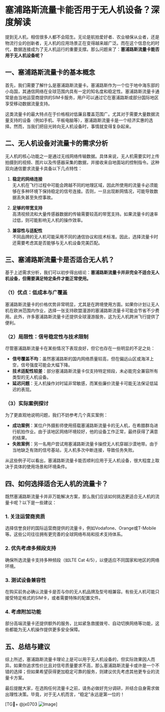 # 塞浦路斯流量卡能否用于无人机设备？深度解读

提到无人机，相信很多人都不会陌生。无论是航拍爱好者、农业植保从业者，还是物流行业的创新者，无人机的应用场景正在变得越来越广泛。而在这个信息化的时代，数据连接成为了无人机运行的重要支撑。那么问题来了：**塞浦路斯流量卡能否用于无人机设备呢？**

## 一、塞浦路斯流量卡的基本概念

首先，我们需要了解什么是塞浦路斯流量卡。塞浦路斯作为一个位于地中海东部的小岛国，其通信网络在全球范围内具有一定的知名度和稳定性。塞浦路斯流量卡通常是由当地运营商提供的SIM卡服务，用户可以通过它在塞浦路斯或部分国际地区享受移动数据流量支持。

这类流量卡的最大特点在于价格相对低廉且覆盖范围广。尤其对于需要大量数据流量支持的设备（例如手机、平板电脑等），塞浦路斯流量卡是一个经济实惠的选择。然而，当我们把目光转向无人机设备时，事情就变得复杂起来。

## 二、无人机设备对流量卡的需求分析

无人机的核心功能之一是通过无线网络传输数据。具体来说，无人机需要实时上传拍摄到的视频、图片以及传感器采集的数据，并接收来自地面站的控制指令。这种双向通信要求流量卡具备以下几点特性：

1. **稳定的网络连接**  
   无人机在飞行过程中可能会跨越不同的地理区域，因此所使用的流量卡必须能够在多种环境下保持稳定的信号连接。否则，一旦出现断网情况，可能导致数据丢失甚至失控事故。

2. **足够的带宽支持**  
   高清视频流和大量传感器数据的传输需要较高的带宽支持。如果流量卡的速率过低，则可能影响无人机的操作效率。

3. **兼容性与适配性**  
   不同品牌的无人机可能采用不同的通信协议和技术标准。因此，选择流量卡时还需要考虑其是否能够与无人机设备完美匹配。

## 三、塞浦路斯流量卡是否适合无人机？

基于上述需求分析，我们可以初步得出结论：**塞浦路斯流量卡并非完全不适合无人机设备，但需要满足特定条件才能正常使用。**

### （1）优点：低成本与广覆盖
塞浦路斯流量卡的价格优势非常明显，尤其是在跨境使用方面。如果你计划让无人机在欧洲范围内作业，选择一张支持欧盟漫游的塞浦路斯流量卡可能会节省不少费用。此外，许多塞浦路斯流量卡还提供全球漫游服务，这为无人机跨洲飞行提供了便利。

### （2）局限性：信号稳定性与技术限制
尽管塞浦路斯流量卡在某些情况下表现良好，但它也存在一些明显的不足之处：
- **信号覆盖不均**：虽然塞浦路斯的国内网络质量较高，但在偏远山区或海洋上空，信号强度可能会大幅下降。
- **技术适配性较差**：部分塞浦路斯流量卡仅支持特定频段，未必能完全兼容所有类型的无人机设备。
- **延迟问题**：无人机操作对时延非常敏感，而某些廉价流量卡可能无法保证低延迟的表现。

### （3）实际案例探讨
为了更直观地说明问题，我们不妨参考几个真实案例：
- **成功案例**：某位户外摄影师使用搭载塞浦路斯流量卡的无人机，在希腊群岛进行航拍作业。由于该地区网络环境较好，他的设备工作正常，最终获得了满意的结果。
- **失败案例**：另一名用户尝试用塞浦路斯流量卡操控无人机穿越沙漠地带。由于当地缺乏有效的信号基站，无人机多次中断连接，导致任务失败。

从这些例子可以看出，塞浦路斯流量卡能否顺利应用于无人机设备，很大程度上取决于具体的使用场景和环境条件。

## 四、如何选择适合无人机的流量卡？

既然塞浦路斯流量卡并非万能解决方案，那么我们应该如何挑选更适合无人机的流量卡呢？以下是一些建议：

### 1. 关注运营商资质
选择信誉良好的国际运营商提供的流量卡，例如Vodafone、Orange或T-Mobile等。这些公司往往拥有更完善的全球网络布局和技术支持体系。

### 2. 优先考虑多频段支持
确保所选流量卡支持多种频段（如LTE Cat 4/5），以便适应不同国家和地区的网络环境。

### 3. 测试设备兼容性
在购买前务必确认流量卡是否与你的无人机品牌及型号相兼容。有些无人机可能只接受特定格式的SIM卡，或者需要特殊的配置文件。

### 4. 考虑附加功能
部分高端流量卡还提供额外的服务，比如紧急救援拨号、自动切换网络等功能，这些都能为无人机操作提供更多安全保障。

## 五、总结与建议

综上所述，塞浦路斯流量卡理论上是可以用于无人机设备的，但实际效果因人而异。如果你追求性价比且对信号质量要求不高，那么塞浦路斯流量卡或许是一个不错的选择；但如果希望获得更加稳定可靠的服务，则建议优先考虑其他更专业的流量卡方案。

最后提醒大家，在选购任何流量卡之前，请务必做好充分调研，并结合自身需求做出理性决策。毕竟，对于无人机而言，“稳定”永远是第一位的！

[TG💪+ @jx0703 ![Image](https://github.com/user-attachments/assets/dbca1d08-cadb-493c-b0ec-ad6f7a83f270)]